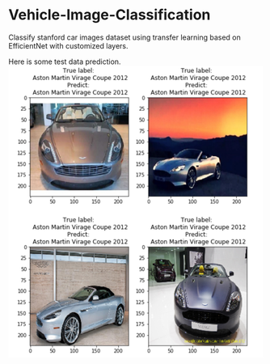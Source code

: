 # Vehicle-Image-Classification

Classify stanford car images dataset using transfer learning based on EfficientNet with customized layers.

Here is some test data prediction.
![Aston Martin](https://github.com/XinkaiWang515/Vehicle-Image-Classification/blob/master/Picture1.png)
